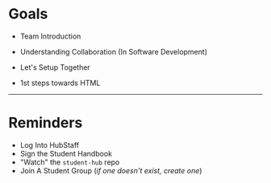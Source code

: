# Goals

- Team Introduction

- Understanding Collaboration (In Software Development)

- Let's Setup Together

- 1st steps towards HTML

----

# Reminders

- Log Into HubStaff
- Sign the Student Handbook
- "Watch" the `student-hub` repo
- Join A Student Group (_if one doesn't exist, create one_)

  

